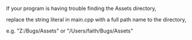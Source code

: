 If your program is having trouble finding the Assets directory,

replace the string literal in main.cpp with a full path name to the directory,

e.g. "Z:/Bugs/Assets" or "/Users/faith/Bugs/Assets"

